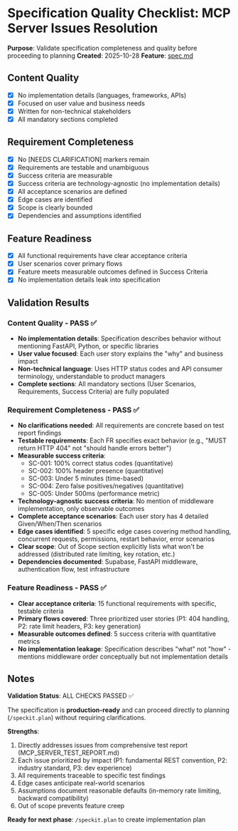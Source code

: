 # Specification Quality Checklist: MCP Server Issues Resolution

**Purpose**: Validate specification completeness and quality before proceeding to planning
**Created**: 2025-10-28
**Feature**: [spec.md](../spec.md)

## Content Quality

- [x] No implementation details (languages, frameworks, APIs)
- [x] Focused on user value and business needs
- [x] Written for non-technical stakeholders
- [x] All mandatory sections completed

## Requirement Completeness

- [x] No [NEEDS CLARIFICATION] markers remain
- [x] Requirements are testable and unambiguous
- [x] Success criteria are measurable
- [x] Success criteria are technology-agnostic (no implementation details)
- [x] All acceptance scenarios are defined
- [x] Edge cases are identified
- [x] Scope is clearly bounded
- [x] Dependencies and assumptions identified

## Feature Readiness

- [x] All functional requirements have clear acceptance criteria
- [x] User scenarios cover primary flows
- [x] Feature meets measurable outcomes defined in Success Criteria
- [x] No implementation details leak into specification

## Validation Results

### Content Quality - PASS ✅

- **No implementation details**: Specification describes behavior without mentioning FastAPI, Python, or specific libraries
- **User value focused**: Each user story explains the "why" and business impact
- **Non-technical language**: Uses HTTP status codes and API consumer terminology, understandable to product managers
- **Complete sections**: All mandatory sections (User Scenarios, Requirements, Success Criteria) are fully populated

### Requirement Completeness - PASS ✅

- **No clarifications needed**: All requirements are concrete based on test report findings
- **Testable requirements**: Each FR specifies exact behavior (e.g., "MUST return HTTP 404" not "should handle errors better")
- **Measurable success criteria**:
  - SC-001: 100% correct status codes (quantitative)
  - SC-002: 100% header presence (quantitative)
  - SC-003: Under 5 minutes (time-based)
  - SC-004: Zero false positives/negatives (quantitative)
  - SC-005: Under 500ms (performance metric)
- **Technology-agnostic success criteria**: No mention of middleware implementation, only observable outcomes
- **Complete acceptance scenarios**: Each user story has 4 detailed Given/When/Then scenarios
- **Edge cases identified**: 5 specific edge cases covering method handling, concurrent requests, permissions, restart behavior, error scenarios
- **Clear scope**: Out of Scope section explicitly lists what won't be addressed (distributed rate limiting, key rotation, etc.)
- **Dependencies documented**: Supabase, FastAPI middleware, authentication flow, test infrastructure

### Feature Readiness - PASS ✅

- **Clear acceptance criteria**: 15 functional requirements with specific, testable criteria
- **Primary flows covered**: Three prioritized user stories (P1: 404 handling, P2: rate limit headers, P3: key generation)
- **Measurable outcomes defined**: 5 success criteria with quantitative metrics
- **No implementation leakage**: Specification describes "what" not "how" - mentions middleware order conceptually but not implementation details

## Notes

**Validation Status**: ALL CHECKS PASSED ✅

The specification is **production-ready** and can proceed directly to planning (`/speckit.plan`) without requiring clarifications.

**Strengths**:
1. Directly addresses issues from comprehensive test report (MCP_SERVER_TEST_REPORT.md)
2. Each issue prioritized by impact (P1: fundamental REST convention, P2: industry standard, P3: dev experience)
3. All requirements traceable to specific test findings
4. Edge cases anticipate real-world scenarios
5. Assumptions document reasonable defaults (in-memory rate limiting, backward compatibility)
6. Out of scope prevents feature creep

**Ready for next phase**: `/speckit.plan` to create implementation plan
